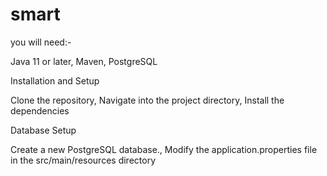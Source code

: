# smart

you will need:-

Java 11 or later,
Maven,
PostgreSQL


Installation and Setup

Clone the repository,
Navigate into the project directory,
Install the dependencies


Database Setup

Create a new PostgreSQL database.,
Modify the application.properties file in the src/main/resources directory
